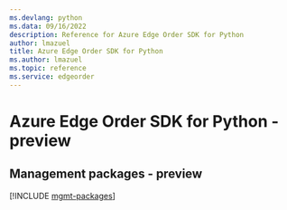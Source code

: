 ```yaml
---
ms.devlang: python
ms.data: 09/16/2022
description: Reference for Azure Edge Order SDK for Python
author: lmazuel
title: Azure Edge Order SDK for Python
ms.author: lmazuel
ms.topic: reference
ms.service: edgeorder
---
```

# Azure Edge Order SDK for Python - preview

## Management packages - preview
[!INCLUDE [mgmt-packages](edge-order-mgmt-index.md)]
